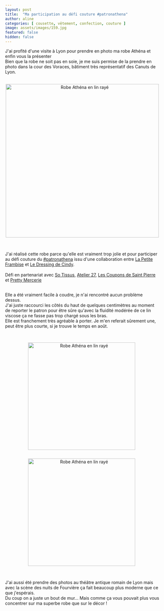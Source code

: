```yaml
---
layout: post
title:  "Ma participation au défi couture #patronathena"
author: aline
categories: [ cousette, vêtement, confection, couture ]
image: assets/images/159.jpg
featured: false
hidden: false
---
```

<p>
J'ai profité d'une visite à Lyon pour prendre en photo ma robe Athéna et enfin vous la présenter<br>
Bien que la robe ne soit pas en soie, je me suis permise de la prendre en photo dans la cour des Voraces, bâtiment très représentatif des Canuts de Lyon.<br><br>

<p style="text-align:center"><img src="{{ site.url }}{{ site.baseurl }}/assets/images/160.jpg" width="500" alt="Robe Athéna en lin rayé"/></p>
<br>

J'ai réalisé cette robe parce qu'elle est vraiment trop jolie et pour participer au défi couture du <a href="https://lapetiteframbise.fr/produit/patron-athena-femme/" target="_blank">#patronathena</a> issu d'une collaboration entre <a href="https://lapetiteframbise.fr/" target="_blank">La Petite Frambise</a> et <a href="https://www.instagram.com/ledressingdecindy/" target="_blank">Le Dressing de Cindy</a>.<br><br>
Défi en partenariat avec <a href="https://sotissus.com/" target="_blank">So Tissus</a>, <a href="https://ateliervingtsept.fr/" target="_blank">Atelier 27</a>, <a href="https://les-coupons-de-saint-pierre.fr/fr/" target="_blank">Les Coupons de Saint Pierre</a> et <a href="https://prettymercerie.com/" target="_blank">Pretty Mercerie</a><br><br>


Elle a été vraiment facile à coudre, je n'ai rencontré aucun problème dessus.<br>J'ai juste raccourci les côtés du haut de quelques centimètres au moment de reporter le patron pour être sûre qu'avec la fluidité modérée de ce lin viscose ça ne fasse pas trop chargé sous les bras.<br>
Elle est franchement très agréable à porter. Je m'en referait sûrement une, peut être plus courte, si je trouve le temps en août.<br><br>

<div float="left" style="text-align:center">
    <p style="display: inline-block; margin-right:.3em;"><img src="{{ site.url }}{{ site.baseurl }}/assets/images/161.jpg" width="350" alt="Robe Athéna en lin rayé"/></p>
    <p style="display: inline-block; margin-right:.3em;"><img src="{{ site.url }}{{ site.baseurl }}/assets/images/162.jpg" width="350" alt="Robe Athéna en lin rayé"/></p>
</div>
<br>

J'ai aussi été prendre des photos au théâtre antique romain de Lyon mais avec la scène des nuits de Fourvière ça fait beaucoup plus moderne que ce que j'espérais.<br>Du coup on a juste un bout de mur... Mais comme ça vous pouvait plus vous concentrer sur ma superbe robe que sur le décor !
</p>